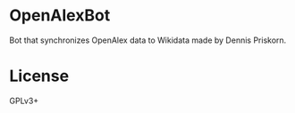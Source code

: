 # OpenAlexBot

Bot that synchronizes OpenAlex data to Wikidata made by Dennis Priskorn.

# License
GPLv3+